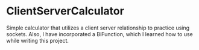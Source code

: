 # ClientServerCalculator

Simple calculator that utilizes a client server relationship to practice using sockets.
Also, I have incorporated a BiFunction, which I learned how to use while writing this project.
